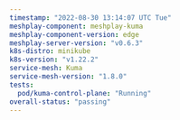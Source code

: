```yaml
---
timestamp: "2022-08-30 13:14:07 UTC Tue"
meshplay-component: meshplay-kuma
meshplay-component-version: edge
meshplay-server-version: "v0.6.3"
k8s-distro: minikube
k8s-version: "v1.22.2"
service-mesh: Kuma
service-mesh-version: "1.8.0"
tests:
  pod/kuma-control-plane: "Running"
overall-status: "passing"
---
```

